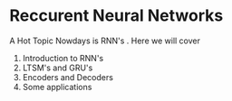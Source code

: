 # Reccurent Neural Networks

A Hot Topic Nowdays is RNN's .
Here we will cover

1. Introduction to RNN's
2. LTSM's and GRU's
3. Encoders and Decoders
4. Some applications
